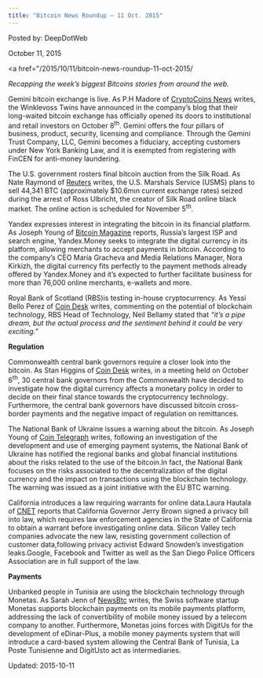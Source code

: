 ```yaml
---
title: "Bitcoin News Roundup – 11 Oct. 2015"
---
```



Posted by: DeepDotWeb
    
    
<span>October 11, 2015</span>


    
<span><a href="/2015/10/11/bitcoin-news-roundup-11-oct-2015/
        
<p><em>Recapping the week&#8217;s biggest Bitcoins stories from around the web. </em></p>
<p>Gemini bitcoin exchange is live. As P.H Madore of <a href="https://www.cryptocoinsnews.com/gemini-bitcoin-exchange-launches-needs-no-bitlicense-fincen/">CryptoCoins News</a> writes, the Winklevoss Twins have announced in the company’s blog that their long-waited bitcoin exchange has officially opened its doors to institutional and retail investors on October 8<sup>th</sup>. Gemini offers the four pillars of business, product, security, licensing and compliance. Through the Gemini Trust Company, LLC, Gemini becomes a fiduciary, accepting customers under New York Banking Law, and it is exempted from registering with FinCEN for anti-money laundering.</p>
<p>The U.S. government rosters final bitcoin auction from the Silk Road. As Nate Raymond of <a href="http://www.reuters.com/article/2015/10/05/us-usa-bitcoin-auction-idUSKCN0RZ1SP20151005">Reuters</a> writes, the U.S. Marshals Service (USMS) plans to sell 44,341 BTC (approximately $10.6mιn current exchange rates) seized during the arrest of Ross Ulbricht, the creator of Silk Road online black market. The online action is scheduled for November 5<sup>th</sup>.</p>
<p>Yandex expresses interest in integrating the bitcoin in its financial platform. As Joseph Young of <a href="https://bitcoinmagazine.com/articles/russia-s-largest-search-engine-yandex-interested-in-integrating-bitcoin-1444330362">Bitcoin Magazine</a> reports, Russia’s largest ISP and search engine, Yandex.Money seeks to integrate the digital currency in its platform, allowing merchants to accept payments in bitcoin. According to the company’s CEO Maria Gracheva and Media Relations Manager, Nora Kirkizh, the digital currency fits perfectly to the payment methods already offered by Yandex.Money and it’s expected to further facilitate business for more than 76,000 online merchants, e-wallets and more.</p>
<p>Royal Bank of Scotland (RBS)is testing in-house cryptocurrency. As Yessi Bello Perez of <a href="http://www.coindesk.com/royal-bank-of-scotland-trialing-in-house-cryptocurrency/">Coin Desk</a> writes, commenting on the potential of blockchain technology, RBS Head of Technology, Neil Bellamy stated that <em>“it’s a pipe dream, but the actual process and the sentiment behind it could be very exciting.&#8221;</em></p>
<p><strong>Regulation </strong></p>
<p>Commonwealth central bank governors require a closer look into the bitcoin. As Stan Higgins of <a href="http://www.coindesk.com/commonwealth-central-bankers-raise-bitcoin-policy-questions/">Coin Desk</a> writes, in a meeting held on October 6<sup>th</sup>, 30 central bank governors from the Commonwealth have decided to investigate how the digital currency affects a monetary policy in order to decide on their final stance towards the cryptocurrency technology. Furthermore, the central bank governors have discussed bitcoin cross-border payments and the negative impact of regulation on remittances.</p>
<p>The National Bank of Ukraine issues a warning about the bitcoin. As Joseph Young of <a href="http://cointelegraph.com/news/115394/ukraine-national-bank-joins-eu-btc-warning-still-eyeing-blockchain">Coin Telegraph</a> writes, following an investigation of the development and use of emerging payment systems, the National Bank of Ukraine has notified the regional banks and global financial institutions about the risks related to the use of the bitcoin.In fact, the National Bank focuses on the risks associated to the decentralization of the digital currency and the impact on transactions using the blockchain technology. The warning was issued as a joint initiative with the EU BTC warning.</p>
<p>California introduces a law requiring warrants for online data.Laura Hautala of <a href="http://www.cnet.com/news/new-california-law-requires-police-to-get-warrants-for-online-data/#ftag=CAD590a51e">CNET</a> reports that California Governor Jerry Brown signed a privacy bill into law, which requires law enforcement agencies in the State of California to obtain a warrant before investigating online data. Silicon Valley tech companies advocate the new law, resisting government collection of customer data,following privacy activist Edward Snowden&#8217;s investigation leaks.Google, Facebook and Twitter as well as the San Diego Police Officers Association are in full support of the law.</p>
<p><strong>Payments</strong></p>
<p>Unbanked people in Tunisia are using the blockchain technology through Monetas. As Sarah Jenn of <a href="http://www.newsbtc.com/2015/10/09/tunisia-taps-into-blockchain-payments-system-thru-monetas/">NewsBtc</a> writes, the Swiss software startup Monetas supports blockchain payments on its mobile payments platform, addressing the lack of convertibility of mobile money issued by a telecom company to another. Furthermore, Monetas joins forces with DigitUs for the development of eDinar-Plus, a mobile money payments system that will introduce a card-based system allowing the Central Bank of Tunisia, La Poste Tunisienne and DigitUsto act as intermediaries.</p>
    
    

 Updated: 2015-10-11
    
    


